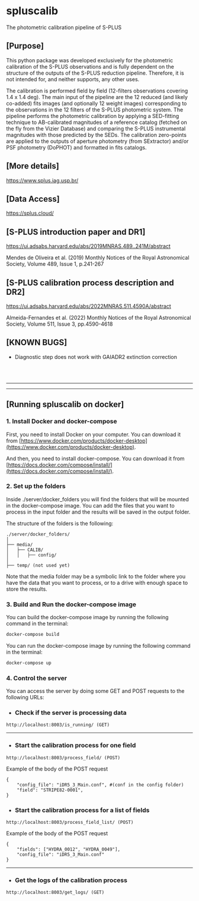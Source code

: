 # spluscalib
The photometric calibration pipeline of S-PLUS

[Purpose]
---------
This python package was developed exclusively for the photometric calibration of the S-PLUS observations and is fully dependent on the structure of the outputs of the S-PLUS reduction pipeline. Therefore, it is not intended for, and neither supports, any other uses.

The calibration is performed field by field (12-filters observations covering 1.4 x 1.4 deg). The main input of the pipeline are the 12 reduced (and likely co-added) fits images (and optionally 12 weight images) corresponding to the observations in the 12 filters of the S-PLUS photometric system. The pipeline performs the photometric calibration by applying a SED-fitting technique to AB-calibrated magnitudes of a reference catalog (fetched on the fly from the Vizier Database) and comparing the S-PLUS instrumental magnitudes with those predicted by the SEDs. The calibration zero-points are applied to the outputs of aperture photometry (from SExtractor) and/or PSF photometry (DoPHOT) and formatted in fits catalogs. 


[More details]
--------------
https://www.splus.iag.usp.br/


[Data Access]
-------------
https://splus.cloud/


[S-PLUS introduction paper and DR1]
-----------------------------------
https://ui.adsabs.harvard.edu/abs/2019MNRAS.489..241M/abstract

Mendes de Oliveira et al. (2019)
Monthly Notices of the Royal Astronomical Society, Volume 489, Issue 1, p.241-267


[S-PLUS calibration process description and DR2]
------------------------------------------------
https://ui.adsabs.harvard.edu/abs/2022MNRAS.511.4590A/abstract

Almeida-Fernandes et al. (2022)
Monthly Notices of the Royal Astronomical Society, Volume 511, Issue 3, pp.4590-4618


[KNOWN BUGS]
------------
- Diagnostic step does not work with GAIADR2 extinction correction


<br>
<br>

---
---
[Running spluscalib on docker]
------------------------------

### 1. Install Docker and docker-compose

First, you need to install Docker on your computer. You can download it from [https://www.docker.com/products/docker-desktop](https://www.docker.com/products/docker-desktop).

And then, you need to install docker-compose. You can download it from [https://docs.docker.com/compose/install/](https://docs.docker.com/compose/install/).

### 2. Set up the folders

Inside ./server/docker_folders you will find the folders that will be mounted in the docker-compose image. You can add the files that you want to process in the input folder and the results will be saved in the output folder.

The structure of the folders is the following:

```
./server/docker_folders/
│
├── media/
│   ├── CALIB/
│   │   ├── config/
│   
├── temp/ (not used yet)

```

Note that the media folder may be a symbolic link to the folder where you have the data that you want to process, or to a drive with enough space to store the results.

### 3. Build and Run the docker-compose image

You can build the docker-compose image by running the following command in the terminal:

```bash
docker-compose build
```

You can run the docker-compose image by running the following command in the terminal:

```bash
docker-compose up
```


### 4. Control the server

You can access the server by doing some GET and POST requests to the following URLs:

- ### Check if the server is processing data
```
http://localhost:8003/is_running/ (GET)
```
---
- ### Start the calibration process for one field
```
http://localhost:8003/process_field/ (POST)
```

Example of the body of the POST request
```
{
    "config_file": "iDR5_3_Main.conf", #(conf in the config folder)
    "field": "STRIPE82-0001",
}
```

- ### Start the calibration process for a list of fields
```
http://localhost:8003/process_field_list/ (POST)
````

Example of the body of the POST request
```
{
    "fields": ["HYDRA_0012", "HYDRA_0049"],
    "config_file": "iDR5_3_Main.conf"
}
```

---
- ### Get the logs of the calibration process
```
http://localhost:8003/get_logs/ (GET)
```
